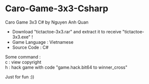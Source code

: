 # Caro-Game-3x3-Csharp
Caro Game 3x3 C# by Nguyen Anh Quan

- Download "tictactoe-3x3.rar" and extract it to receive "tictactoe-3x3.exe" !
- Game Language : Vietnamese
- Source Code : C#

Some command :\
c : view copyright\
h : hack game with code "game.hack.bit64 <player> to winner_cross"
  
Just for fun :))
